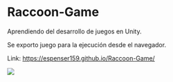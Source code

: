 # Raccoon-Game
Aprendiendo del desarrollo de juegos en Unity.

Se exporto juego para la ejecución desde el navegador.

Link:
https://espenser159.github.io/Raccoon-Game/

![](RaccoonGIF.gif)
